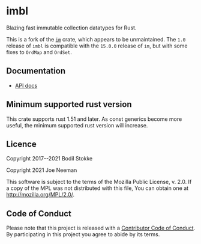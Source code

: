 # imbl

Blazing fast immutable collection datatypes for Rust.

This is a fork of the [`im`](https://github.com/bodil/im-rs) crate, which
appears to be unmaintained. The `1.0` release of `imbl` is compatible with the
`15.0.0` release of `im`, but with some fixes to `OrdMap` and `OrdSet`.

## Documentation

* [API docs](https://docs.rs/imbl/)

## Minimum supported rust version

This crate supports rust 1.51 and later. As const generics become more useful,
the minimum supported rust version will increase.

## Licence

Copyright 2017--2021 Bodil Stokke

Copyright 2021 Joe Neeman

This software is subject to the terms of the Mozilla Public
License, v. 2.0. If a copy of the MPL was not distributed with this
file, You can obtain one at http://mozilla.org/MPL/2.0/.

## Code of Conduct

Please note that this project is released with a [Contributor Code of
Conduct][coc]. By participating in this project you agree to abide by its
terms.

[coc]: https://github.com/jneem/imbl/blob/master/CODE_OF_CONDUCT.md
